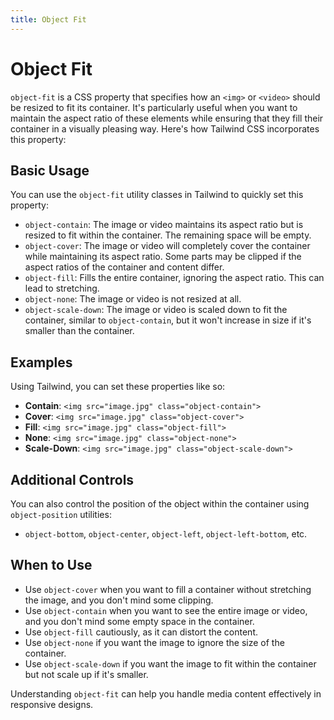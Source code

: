```yaml
---
title: Object Fit
---
```


# Object Fit

`object-fit` is a CSS property that specifies how an `<img>` or `<video>` should be resized to fit its container. It's particularly useful when you want to maintain the aspect ratio of these elements while ensuring that they fill their container in a visually pleasing way. Here's how Tailwind CSS incorporates this property:

## Basic Usage

You can use the `object-fit` utility classes in Tailwind to quickly set this property:

- `object-contain`: The image or video maintains its aspect ratio but is resized to fit within the container. The remaining space will be empty.
- `object-cover`: The image or video will completely cover the container while maintaining its aspect ratio. Some parts may be clipped if the aspect ratios of the container and content differ.
- `object-fill`: Fills the entire container, ignoring the aspect ratio. This can lead to stretching.
- `object-none`: The image or video is not resized at all.
- `object-scale-down`: The image or video is scaled down to fit the container, similar to `object-contain`, but it won't increase in size if it's smaller than the container.

## Examples

Using Tailwind, you can set these properties like so:

- **Contain**: `<img src="image.jpg" class="object-contain">`
- **Cover**: `<img src="image.jpg" class="object-cover">`
- **Fill**: `<img src="image.jpg" class="object-fill">`
- **None**: `<img src="image.jpg" class="object-none">`
- **Scale-Down**: `<img src="image.jpg" class="object-scale-down">`

## Additional Controls

You can also control the position of the object within the container using `object-position` utilities:

- `object-bottom`, `object-center`, `object-left`, `object-left-bottom`, etc.

## When to Use

- Use `object-cover` when you want to fill a container without stretching the image, and you don't mind some clipping.
- Use `object-contain` when you want to see the entire image or video, and you don't mind some empty space in the container.
- Use `object-fill` cautiously, as it can distort the content.
- Use `object-none` if you want the image to ignore the size of the container.
- Use `object-scale-down` if you want the image to fit within the container but not scale up if it's smaller.

Understanding `object-fit` can help you handle media content effectively in responsive designs.
